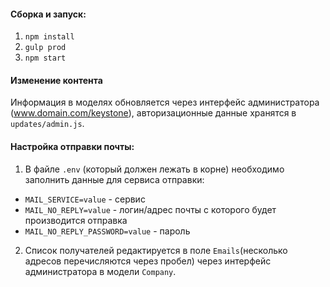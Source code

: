 #### Сборка и запуск:
1. `npm install`
2. `gulp prod`
3. `npm start`

#### Изменение контента
Информация в моделях обновляется через интерфейс администратора (www.domain.com/keystone), авторизационные данные хранятся в `updates/admin.js`.

#### Настройка отправки почты:
1. В файле `.env` (который должен лежать в корне) необходимо заполнить данные для сервиса отправки:
* `MAIL_SERVICE=value` - сервис
* `MAIL_NO_REPLY=value` - логин/адрес почты с которого будет производится отправка
* `MAIL_NO_REPLY_PASSWORD=value` - пароль
2. Список получателей редактируется в поле `Emails`(несколько адресов перечисляются через пробел) через интерфейс администратора в модели `Company`.
